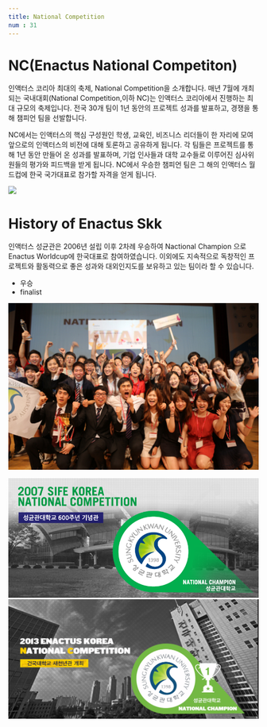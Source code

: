 ```yaml
---
title: National Competition
num : 31
---
```


# NC(Enactus National Competiton)

인액터스 코리아 최대의 축제, National Competition을 소개합니다. 매년 7월에 개최되는 국내대회(National Competition,이하 NC)는 인액터스 코리아에서 진행하는 최대 규모의 축제입니다. 전국 30개 팀이 1년 동안의 프로젝트 성과를 발표하고, 경쟁을 통해 챔피언 팀을 선발합니다.

NC에서는 인액터스의 핵심 구성원인 학생, 교육인, 비즈니스 리더들이 한 자리에 모여 앞으로의 인액터스의 비전에 대해 토론하고 공유하게 됩니다. 각 팀들은 프로젝트를 통해 1년 동안 만들어 온 성과를 발표하며, 기업 인사들과 대학 교수들로 이루어진 심사위원들의 평가와 피드백을 받게 됩니다. NC에서 우승한 챔피언 팀은 그 해의 인액터스 월드컵에 한국 국가대표로 참가할 자격을 얻게 됩니다.

![](/images/what-we-do/nc-2.jpeg)



# History of Enactus Skk

인액터스 성균관은 2006년 설립 이후 2차례 우승하여 Nactional Champion 으로 Enactus Worldcup에 한국대표로 참여하였습니다.
이외에도 지속적으로 독창적인 프로젝트와 활동력으로 좋은 성과와 대외인지도를 보유하고 있는 팀이라 할 수 있습니다.

+ 우승
+ finalist

![](/images/what-we-do/nc-win-2013-md.jpg)

![](/images/what-we-do/history-2007.png)
![](/images/what-we-do/history-2013.jpg)
